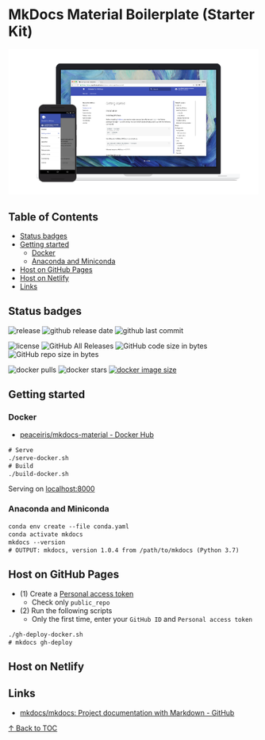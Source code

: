 # MkDocs Material Boilerplate (Starter Kit)

![material.png](https://raw.githubusercontent.com/peaceiris/mkdocs-material-boilerplate/master/material.png)


## Table of Contents

<!-- START doctoc generated TOC please keep comment here to allow auto update -->
<!-- DON'T EDIT THIS SECTION, INSTEAD RE-RUN doctoc TO UPDATE -->


- [Status badges](#status-badges)
- [Getting started](#getting-started)
  - [Docker](#docker)
  - [Anaconda and Miniconda](#anaconda-and-miniconda)
- [Host on GitHub Pages](#host-on-github-pages)
- [Host on Netlify](#host-on-netlify)
- [Links](#links)

<!-- END doctoc generated TOC please keep comment here to allow auto update -->


## Status badges

<!-- https://shields.io/ -->
![release](https://img.shields.io/github/release/peaceiris/mkdocs-material-boilerplate.svg)
![github release date](https://img.shields.io/github/release-date/peaceiris/mkdocs-material-boilerplate.svg)
![github last commit](https://img.shields.io/github/last-commit/peaceiris/mkdocs-material-boilerplate.svg)

![license](https://img.shields.io/github/license/peaceiris/mkdocs-material-boilerplate.svg)
![GitHub All Releases](https://img.shields.io/github/downloads/peaceiris/mkdocs-material-boilerplate/total.svg)
![GitHub code size in bytes](https://img.shields.io/github/languages/code-size/peaceiris/mkdocs-material-boilerplate.svg)
![GitHub repo size in bytes](https://img.shields.io/github/repo-size/peaceiris/mkdocs-material-boilerplate.svg)

![docker pulls](https://img.shields.io/docker/pulls/peaceiris/mkdocs-material.svg)
![docker stars](https://img.shields.io/docker/stars/peaceiris/mkdocs-material.svg)
[![docker image size](https://images.microbadger.com/badges/image/peaceiris/mkdocs-material.svg)](https://microbadger.com/images/peaceiris/mkdocs-material "Get your own image badge on microbadger.com")
<!-- https://microbadger.com/ -->


## Getting started

### Docker

- [peaceiris/mkdocs-material - Docker Hub](https://hub.docker.com/r/peaceiris/mkdocs-material)

```
# Serve
./serve-docker.sh
# Build
./build-docker.sh
```

Serving on [localhost:8000](http://localhost:8000)

### Anaconda and Miniconda

```
conda env create --file conda.yaml
conda activate mkdocs
mkdocs --version
# OUTPUT: mkdocs, version 1.0.4 from /path/to/mkdocs (Python 3.7)
```


## Host on GitHub Pages

- (1) Create a [Personal access token](https://github.com/settings/tokens)
  - Check only `public_repo`
- (2) Run the following scripts
    - Only the first time, enter your `GitHub ID` and `Personal access token`

```
./gh-deploy-docker.sh
# mkdocs gh-deploy
```


## Host on Netlify




## Links

- [mkdocs/mkdocs: Project documentation with Markdown - GitHub](https://github.com/mkdocs/mkdocs/)


[↑  Back to TOC]


<!-- Internal References -->
[↑  Back to TOC]: #table-of-contents
<!-- External References -->
